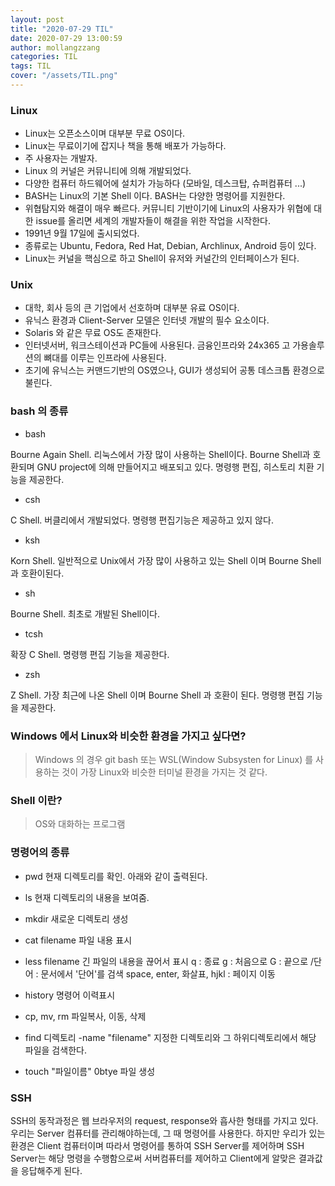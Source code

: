 ```yaml
---
layout: post
title: "2020-07-29 TIL"
date: 2020-07-29 13:00:59
author: mollangzzang
categories: TIL
tags: TIL
cover: "/assets/TIL.png"
---
```


### Linux

- Linux는 오픈소스이며 대부분 무료 OS이다.
- Linux는 무료이기에 잡지나 책을 통해 배포가 가능하다.
- 주 사용자는 개발자.
- Linux 의 커널은 커뮤니티에 의해 개발되었다.
- 다양한 컴퓨터 하드웨어에 설치가 가능하다 (모바일, 데스크탑, 슈퍼컴퓨터 ...)
- BASH는 Linux의 기본 Shell 이다. BASH는 다양한 명령어를 지원한다.
- 위협탐지와 해결이 매우 빠르다. 커뮤니티 기반이기에 Linux의 사용자가 위협에 대한 issue를 올리면 세계의 개발자들이 해결을 위한 작업을 시작한다.
- 1991년 9월 17일에 출시되었다.
- 종류로는 Ubuntu, Fedora, Red Hat, Debian, Archlinux, Android 등이 있다.
- Linux는 커널을 핵심으로 하고 Shell이 유저와 커널간의 인터페이스가 된다.

### Unix

- 대학, 회사 등의 큰 기업에서 선호하며 대부분 유료 OS이다.
- 유닉스 환경과 Client-Server 모델은 인터넷 개발의 필수 요소이다.
- Solaris 와 같은 무료 OS도 존재한다.
- 인터넷서버, 워크스테이션과 PC들에 사용된다. 금융인프라와 24x365 고 가용솔루션의 뼈대를 이루는 인프라에 사용된다.
- 초기에 유닉스는 커맨드기반의 OS였으나, GUI가 생성되어 공통 데스크톱 환경으로 불린다.

### bash 의 종류

- bash

Bourne Again Shell. 리눅스에서 가장 많이 사용하는 Shell이다. Bourne Shell과 호환되며 GNU project에 의해 만들어지고 배포되고 있다. 명령행 편집, 히스토리 치환 기능을 제공한다.

- csh

C Shell. 버클리에서 개발되었다. 명령행 편집기능은 제공하고 있지 않다.

- ksh

Korn Shell. 일반적으로 Unix에서 가장 많이 사용하고 있는 Shell 이며 Bourne Shell과 호환이된다.

- sh

Bourne Shell. 최초로 개발된 Shell이다.

- tcsh

확장 C Shell. 명령행 편집 기능을 제공한다.

- zsh

Z Shell. 가장 최근에 나온 Shell 이며 Bourne Shell 과 호환이 된다. 명령행 편집 기능을 제공한다.

### Windows 에서 Linux와 비슷한 환경을 가지고 싶다면?

> Windows 의 경우 git bash 또는 WSL(Window Subsysten for Linux) 를 사용하는 것이 가장 Linux와 비슷한 터미널 환경을 가지는 것 같다.

### Shell 이란?

> OS와 대화하는 프로그램

### 명령어의 종류

- pwd
  현재 디렉토리를 확인. 아래와 같이 출력된다.

- ls
  현재 디렉토리의 내용을 보여줌.

- mkdir
  새로운 디렉토리 생성

- cat filename
  파일 내용 표시

- less filename
  긴 파일의 내용을 끊어서 표시 q : 종료 g : 처음으로 G : 끝으로 /단어 : 문서에서 '단어'를 검색 space, enter, 화살표, hjkl : 페이지 이동

- history
  명령어 이력표시

- cp, mv, rm
  파일복사, 이동, 삭제

- find 디렉토리 -name "filename"
  지정한 디렉토리와 그 하위디렉토리에서 해당 파일을 검색한다.

- touch "파일이름"
  0btye 파일 생성

### SSH

SSH의 동작과정은 웹 브라우저의 request, response와 흡사한 형태를 가지고 있다.
우리는 Server 컴퓨터를 관리해야하는데, 그 때 명령어를 사용한다. 하지만 우리가 있는 환경은 Client 컴퓨터이며 따라서 명령어를 통하여 SSH Server를 제어하며 SSH Server는 해당 명령을 수행함으로써 서버컴퓨터를 제어하고 Client에게 알맞은 결과값을 응답해주게 된다.
